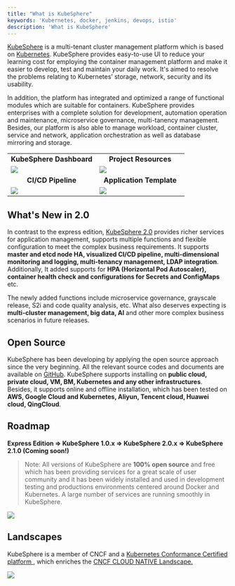 ```yaml
---
title: "What is KubeSphere"
keywords: 'Kubernetes, docker, jenkins, devops, istio'
description: 'What is KubeSphere'
---
```


[KubeSphere](https://kubesphere.io/en/) ️is a multi-tenant cluster management platform which is based on [Kubernetes](http://kubernetes.io). KubeSphere provides easy-to-use UI to reduce your learning cost for employing the container management platform and make it easier to develop, test and maintain your daily work. It's aimed to resolve the problems relating to Kubernetes’ storage, network, security and its usability. 

In addition, the platform has integrated and optimized a range of functional modules which are suitable for containers. KubeSphere provides enterprises with a complete solution for development, automation operation and maintenance, microservice governance, multi-tanency management. Besides, our platform is also able to manage workload, container cluster, service and network, application orchestration as well as database mirroring and storage.

<table>
  <tr>
      <td width="50%" align="center"><b>KubeSphere Dashboard</b></td>
      <td width="50%" align="center"><b>Project Resources</b></td>
  </tr>
  <tr>
     <td><img src="https://pek3b.qingstor.com/kubesphere-docs/png/20190925003707.png"/></td>
     <td><img src="https://pek3b.qingstor.com/kubesphere-docs/png/20190925003504.png"/></td>
  </tr>
  <tr>
      <td width="50%" align="center"><b>CI/CD Pipeline</b></td>
      <td width="50%" align="center"><b>Application Template</b></td>
  </tr>
  <tr>
     <td><img src="https://pek3b.qingstor.com/kubesphere-docs/png/20190925000712.png"/></td>
     <td><img src="https://pek3b.qingstor.com/kubesphere-docs/png/20190925231623.png"/></td>
  </tr>
</table>

## What's New in 2.0

In contrast to the express edition, [KubeSphere 2.0](../../release/release-v200) provides richer services for application management, supports multiple functions and flexible configuration to meet the complex business requirements. It supports **master and etcd node HA, visualized CI/CD pipeline, multi-dimensional monitoring and logging, multi-tenancy management, LDAP integration**. Additionally, It added supports for **HPA (Horizontal Pod Autoscaler), container health check and configurations for Secrets and ConfigMaps** etc. 

The newly added functions include microservice governance, grayscale release, S2i and code quality analysis, etc. What also deserves expecting is **multi-cluster management, big data, AI** and other more complex business scenarios in future releases.

## Open Source

KubeSphere has been developing by applying the open source approach since the very beginning. All the relevant source codes and documents are available on [GitHub](https://github.com/kubesphere/kubesphere). KubeSphere supports installing on **public cloud, private cloud, VM, BM, Kubernetes and any other infrastructures**. Besides, it supports online and offline installation, which has been tested on **AWS, Google Cloud and Kubernetes, Aliyun, Tencent cloud, Huawei cloud, QingCloud**.


## Roadmap

**Express Edition => KubeSphere 1.0.x => KubeSphere 2.0.x => KubeSphere 2.1.0 (Coming soon!)**

> Note: All versions of KubeSphere are **100% open source** and free which has been providing services for a great scale of user community and it has been widely installed and used in development testing and productions environments centered around Docker and Kubernetes. A large number of services are running smoothly in KubeSphere.

![](https://pek3b.qingstor.com/kubesphere-docs/png/20190926000413.png)


## Landscapes                        

KubeSphere is a member of CNCF and a [Kubernetes Conformance Certified platform
](https://www.cncf.io/certification/software-conformance/#logos), which enriches the [CNCF CLOUD NATIVE Landscape.
](https://landscape.cncf.io/landscape=observability-and-analysis&license=apache-license-2-0)

![](https://pek3b.qingstor.com/kubesphere-docs/png/20191011233719.png)
